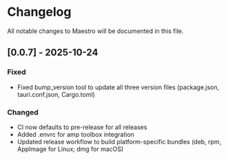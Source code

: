 # Changelog

All notable changes to Maestro will be documented in this file.

## [0.0.7] - 2025-10-24

### Fixed
- Fixed bump_version tool to update all three version files (package.json, tauri.conf.json, Cargo.toml)

### Changed
- CI now defaults to pre-release for all releases
- Added .envrc for amp toolbox integration
- Updated release workflow to build platform-specific bundles (deb, rpm, AppImage for Linux; dmg for macOS)